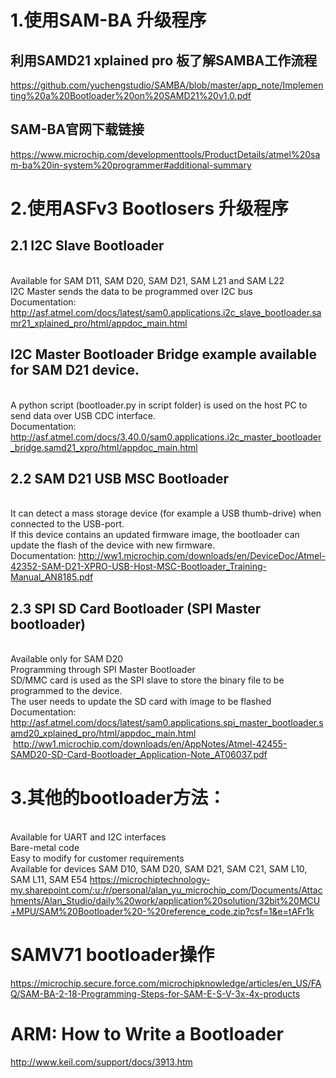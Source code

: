 # 1.使用SAM-BA 升级程序
## 利用SAMD21 xplained pro 板了解SAMBA工作流程
https://github.com/yuchengstudio/SAMBA/blob/master/app_note/Implementing%20a%20Bootloader%20on%20SAMD21%20v1.0.pdf

## SAM-BA官网下载链接
https://www.microchip.com/developmenttools/ProductDetails/atmel%20sam-ba%20in-system%20programmer#additional-summary

# 2.使用ASFv3 Bootlosers 升级程序
## 2.1  I2C Slave Bootloader
<br/> Available for SAM D11, SAM D20, SAM D21, SAM L21 and SAM L22
<br/> I2C Master sends the data to be programmed over I2C bus
<br/>Documentation:
http://asf.atmel.com/docs/latest/sam0.applications.i2c_slave_bootloader.samr21_xplained_pro/html/appdoc_main.html

## I2C Master Bootloader Bridge example available for SAM D21 device.
<br/> A python script (bootloader.py in script folder) is used on the host PC to send data over USB CDC interface.
<br/> Documentation: http://asf.atmel.com/docs/3.40.0/sam0.applications.i2c_master_bootloader_bridge.samd21_xpro/html/appdoc_main.html


## 2.2 SAM D21 USB MSC Bootloader
<br/>It can detect a mass storage device (for example a USB thumb-drive) when connected to the USB-port. 
<br/>If this device contains an updated firmware image, the bootloader can update the flash of the device with new firmware.
<br/>Documentation: http://ww1.microchip.com/downloads/en/DeviceDoc/Atmel-42352-SAM-D21-XPRO-USB-Host-MSC-Bootloader_Training-Manual_AN8185.pdf

## 2.3 SPI SD Card Bootloader (SPI Master bootloader)
<br/> Available only for SAM D20
<br/> Programming through SPI Master Bootloader
<br/> SD/MMC card is used as the SPI slave to store the binary file to be programmed to the device.
<br/> The user needs to update the SD card with image to be flashed
<br/> Documentation:
 http://asf.atmel.com/docs/latest/sam0.applications.spi_master_bootloader.samd20_xplained_pro/html/appdoc_main.html
 http://ww1.microchip.com/downloads/en/AppNotes/Atmel-42455-SAMD20-SD-Card-Bootloader_Application-Note_AT06037.pdf
 
 
 # 3.其他的bootloader方法：
<br/>Available for UART and I2C interfaces
<br/>Bare-metal code
<br/>Easy to modify for customer requirements
<br/>Available for devices SAM D10, SAM D20, SAM D21, SAM C21, SAM L10, SAM L11, SAM E54
https://microchiptechnology-my.sharepoint.com/:u:/r/personal/alan_yu_microchip_com/Documents/Attachments/Alan_Studio/daily%20work/application%20solution/32bit%20MCU+MPU/SAM%20Bootloader%20-%20reference_code.zip?csf=1&e=tAFr1k


# SAMV71 bootloader操作
https://microchip.secure.force.com/microchipknowledge/articles/en_US/FAQ/SAM-BA-2-18-Programming-Steps-for-SAM-E-S-V-3x-4x-products


 
# ARM: How to Write a Bootloader
http://www.keil.com/support/docs/3913.htm
